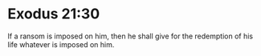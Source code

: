 # Exodus 21:30

If a ransom is imposed on him, then he shall give for the redemption of his life whatever is imposed on him.
